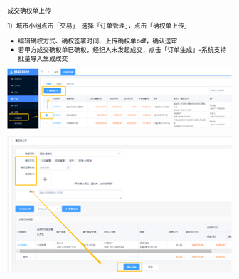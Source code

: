 成交确权单上传

1）城市小组点击「交易」-选择「订单管理」，点击「确权单上传」

* 编辑确权方式、确权签署时间、上传确权单pdf，确认送审
* 若甲方成交确权单已确权，经纪人未发起成交，点击「订单生成」-系统支持批量导入生成成交

![](/1/确权单)

![](/2/确权2)

